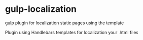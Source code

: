 gulp-localization
=================

gulp plugin for localization static pages using the template

Plugin using Handlebars templates for localization your .html files

